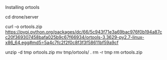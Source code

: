 

Installing ortools

cd drone/server

curl -o ortools.zip https://pypi.python.org/packages/dc/66/5c943f71e3a69bac976f0b194a87cc20f369307458bafa025b9c67f66934/ortools-3.3629-py2.7-linux-x86_64.egg#md5=5a4c7fc2f2f0c8f3f3f58611bf59a9cf

unzip -d tmp ortools.zip
mv tmp/ortools/ .
rm -r tmp
rm ortools.zip
